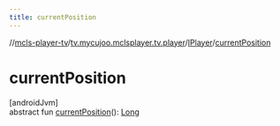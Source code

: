 ```yaml
---
title: currentPosition
---
```

//[mcls-player-tv](../../../index.html)/[tv.mycujoo.mclsplayer.tv.player](../index.html)/[IPlayer](index.html)/[currentPosition](current-position.html)



# currentPosition



[androidJvm]\
abstract fun [currentPosition](current-position.html)(): [Long](https://kotlinlang.org/api/latest/jvm/stdlib/kotlin/-long/index.html)




